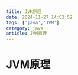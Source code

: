 ```yaml
---
title: JVM原理
date: 2024-11-27 14:02:52
tags: ['java','JVM']
category: java
article: JVM原理
---
```


# JVM原理

## 